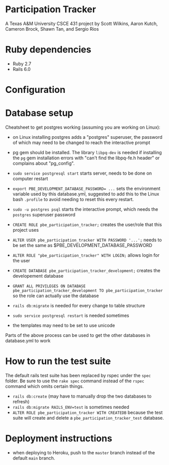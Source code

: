 # Participation Tracker

A Texas A&M University CSCE 431 project by Scott Wilkins, Aaron Kutch, Cameron Brock, Shawn Tan,
and Sergio Rios

# Ruby dependencies
  - Ruby 2.7
  - Rails 6.0

# Configuration

# Database setup

Cheatsheet to get postgres working (assuming you are working on Linux):
 - on Linux installing postgres adds a "postgres" superuser, the password of which may need to be
   changed to reach the interactive prompt
 - pg gem should be installed. The library `libpq-dev` is needed if installing the `pg` gem
   installation errors with "can't find the libpq-fe.h header" or complains about "pg_config".
 - `sudo service postgresql start` starts server, needs to be done on computer restart
 - `export PBE_DEVELOPMENT_DATABASE_PASSWORD= ...` sets the environment variable used by this
   database.yml, suggested to add this to the Linux bash `.profile` to avoid needing to reset this
   every restart.

 - `sudo -u postgres psql` starts the interactive prompt, which needs the `postgres` superuser password
 - `CREATE ROLE pbe_participation_tracker;` creates the user/role that this project uses
 - `ALTER USER pbe_participation_tracker WITH PASSWORD '...';` needs to be set the same as
   $PBE_DEVELOPMENT_DATABASE_PASSWORD
 - `ALTER ROLE "pbe_participation_tracker" WITH LOGIN;` allows login for the user
 - `CREATE DATABASE pbe_participation_tracker_development;` creates the developement database
 - `GRANT ALL PRIVILEGES ON DATABASE pbe_participation_tracker_development TO
    pbe_participation_tracker` so the role can actually use the database

 - `rails db:migrate` is needed for every change to table structure
 - `sudo service postgresql restart` is needed sometimes
 - the templates may need to be set to use unicode

Parts of the above process can be used to get the other databases in database.yml to work

# How to run the test suite

The default rails test suite has been replaced by rspec under the `spec` folder. Be sure to use the
`rake spec` command instead of the `rspec` command which omits certain things.

 - `rails db:create` (may have to manually drop the two databases to refresh)
 - `rails db:migrate RAILS_ENV=test` is sometimes needed
 - `ALTER ROLE pbe_participation_tracker WITH CREATEDB` because the test suite will create and
   delete a `pbe_participation_tracker_test` database.

# Deployment instructions

 - when deploying to Heroku, push to the `master` branch instead of the default `main` branch.
